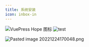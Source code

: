 ```yaml
---
title: 系统安装
icon: inbox-in
---
```



![VuePress Hope 图标](/img/1.jpg)
![test](/img/2.jpg)

![Pasted image 20221224170048.png](/img/3.png "shuom")
